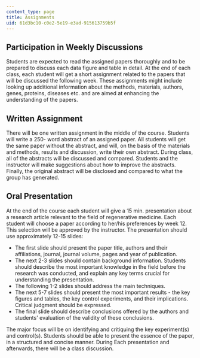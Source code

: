 ```yaml
---
content_type: page
title: Assignments
uid: 61d3bc10-c0e2-5e19-e3ad-915613759b5f
---
```


Participation in Weekly Discussions
-----------------------------------

Students are expected to read the assigned papers thoroughly and to be prepared to discuss each data figure and table in detail. At the end of each class, each student will get a short assignment related to the papers that will be discussed the following week. These assignments might include looking up additional information about the methods, materials, authors, genes, proteins, diseases etc. and are aimed at enhancing the understanding of the papers.

Written Assignment
------------------

There will be one written assignment in the middle of the course. Students will write a 250- word abstract of an assigned paper. All students will get the same paper without the abstract, and will, on the basis of the materials and methods, results and discussion, write their own abstract. During class, all of the abstracts will be discussed and compared. Students and the instructor will make suggestions about how to improve the abstracts. Finally, the original abstract will be disclosed and compared to what the group has generated.

Oral Presentation
-----------------

At the end of the course each student will give a 15 min. presentation about a research article relevant to the field of regenerative medicine. Each student will choose a paper according to her/his preferences by week 12. This selection will be approved by the instructor. The presentation should use approximately 12-15 slides:

*   The first slide should present the paper title, authors and their affiliations, journal, journal volume, pages and year of publication.
*   The next 2-3 slides should contain background information. Students should describe the most important knowledge in the field before the research was conducted, and explain any key terms crucial for understanding the presentation.
*   The following 1-2 slides should address the main techniques.
*   The next 5-7 slides should present the most important results - the key figures and tables, the key control experiments, and their implications. Critical judgment should be expressed.
*   The final slide should describe conclusions offered by the authors and students' evaluation of the validity of these conclusions.

The major focus will be on identifying and critiquing the key experiment(s) and control(s). Students should be able to present the essence of the paper, in a structured and concise manner. During Each presentation and afterwards, there will be a class discussion.